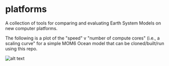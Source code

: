 # platforms
A collection of tools for comparing and evaluating Earth System Models on new computer platforms.

The following is a plot of the "speed" v "number of compute cores"  (i.e., a scaling curve" for a simple MOM6 Ocean model that can be cloned/built/run using this repo.

![alt text](https://github.com/nikizadehgfdl/platforms/blob/master/mom6/exps/mom6_solo_global_ALE_z/scaling.png)
